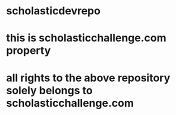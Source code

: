 # scholasticdevrepo
# this is scholasticchallenge.com property
# all rights to the above repository solely belongs to scholasticchallenge.com
